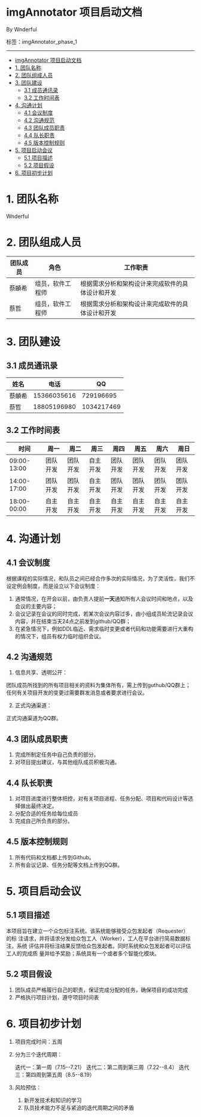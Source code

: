 ﻿# imgAnnotator 项目启动文档

By Wnderful

标签：imgAnnotator_phase_1

-------

- [imgAnnotator 项目启动文档](#tag-x00-项目启动文档)
- [1. 团队名称](#1-团队名称)
- [2. 团队组成人员](#2-团队组成人员)
- [3. 团队建设](#3-团队建设)
    - [3.1 成员通讯录](#31-成员通讯录)
    - [3.2 工作时间表](#32-工作时间表)
- [4. 沟通计划](#4-沟通计划)
    - [4.1 会议制度](#41-会议制度)
    - [4.2 沟通规范](#42-沟通规范)
    - [4.3 团队成员职责](#43-团队成员职责)
    - [4.4 队长职责](#44-队长职责)
    - [4.5 版本控制规则](#45-版本控制规则)
- [5. 项目启动会议](#5-项目启动会议)
    - [5.1 项目描述](#51-项目描述)
    - [5.2 项目假设](#52-项目假设)
- [6. 项目初步计划](#6-项目初步计划)


# 1. 团队名称

 Wnderful

# 2. 团队组成人员

| 团队成员 | 角色 | 工作职责 |
| ------  | --- | ------- |
| 蔡頔希 | 组员，软件工程师 | 根据需求分析和架构设计来完成软件的具体设计和开发 |
| 蔡哲 |  组员，软件工程师 | 根据需求分析和架构设计来完成软件的具体设计和开发 |

# 3. 团队建设

## 3.1 成员通讯录

| 姓名 | 电话 | QQ |
| --- | ---- | --- | 
| 蔡頔希 | 15366035616 | 729196695 |
| 蔡哲 | 18805196980 | 1034217469 |

## 3.2 工作时间表

|时间| 周一 | 周二 | 周三 | 周四 | 周五 | 周六 | 周日 |
| ----------- | -------- | -------- | -------- | -------- | -------- | -------- | -------- | 
| 09:00-13:00 | 团队开发 | 团队开发 | 自主开发 | 团队开发 | 团队开发 | 团队开发 | 团队开发 |
| 14:00-17:00 | 团队开发 | 团队开发 | 自主开发 | 团队开发 | 团队开发 | 团队开发 | 团队开发 |
| 18:00-00:00 | 自主开发 | 自主开发 | 自主开发 | 自主开发 | 自主开发 | 自主开发 | 自主开发 |

# 4. 沟通计划

## 4.1 会议制度

根据课程的实际情况，和队员之间已经合作多次的实际情况，为了灵活性，我们不设定例会制度，而是设立以下会议制度：

1. 通常情况，在开会以前，由负责人提前**一天**通知所有人会议时间和地点，以及会议的主要内容；
2. 会议记录在会议的同时完成，若某次会议内容过多，由小组成员轮流记录会议内容，并在结束当天24点之前发到github/QQ群；
3. 在紧急情况下，例如DDL临近、需求临时变更或者代码和功能需要进行大重构的情况下，组员有权力临时组织会议。

## 4.2 沟通规范

1. 信息共享、透明公开：

团队成员所找到的所有项⽬相关的资料为集体所有，需上传到guthub/QQ群上；
任何有关项⽬开发的变更过需要群发消息或者要求进行会议。

2. 正式沟通渠道：

正式沟通渠道为QQ群。

## 4.3 团队成员职责

1. 完成所制定任务中自己负责的部分。
2. 对项目提出建议，与其他组队成员积极沟通。

## 4.4 队长职责

1. 对项目进度进行整体把控，对有关项目进程、任务分配、项目和代码设计等选择做出最终决定。
2. 分配合适的任务给每位成员
3. 完成自己所负责的部分。

## 4.5 版本控制规则

1. 所有代码和文档都上传到Github。
2. 所有会议记录、任务分配等文档上传到QQ群。

# 5. 项目启动会议

## 5.1 项目描述

本项目旨在建立一个众包标注系统。该系统能够接受众包发起者（Requester） 的标
注请求，并将请求分发给众包工人（Worker），工人在平台进行简易数据标注，系统
评估并将标注结果反馈给众包发起者。同时系统和众包发起者可以评估工人的完成质
量并给予奖励；系统具有一个或者多个智能化模块。

## 5.2 项目假设

1. 团队成员严格履行自己的职责，保证完成分配的任务，确保项目的成功完成
2. 严格执行项目计划，遵守项目时间表

# 6. 项目初步计划

1. 项目完成时间：五周

2. 分为三个迭代周期：

    迭代一：第一周（7.15--7.21）
    迭代二：第二周到第三周（7.22--8.4）
    迭代三：第四周到第五周（8.5--8.19）

3. 风险预估：
    1. 新开发技术和知识的学习
    2. 队员技术能力不足与紧迫的迭代周期之间的矛盾
    